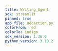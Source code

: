 ```yaml
---
title: Writing_Agent
sdk: streamlit
pinned: true
app_file: Rédaction.py
colorFrom: red
colorTo: indigo
sdk_version: 1.36.0
python_version: 3.10.2
---
```

